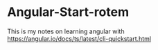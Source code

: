 # Angular-Start-rotem

This is my notes on learning angular with https://angular.io/docs/ts/latest/cli-quickstart.html
